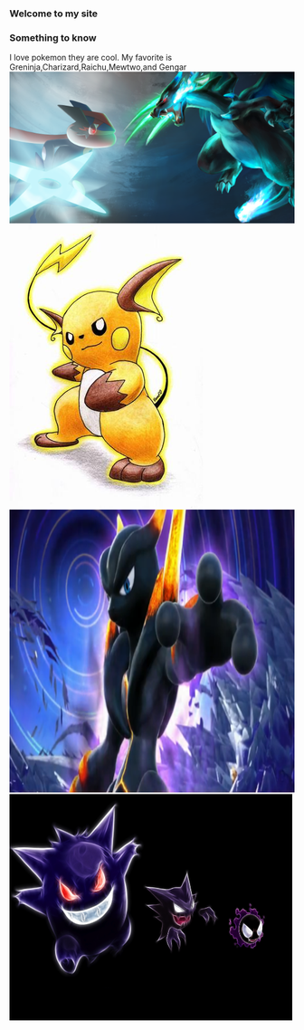 ### Welcome to my site
### Something to know
I love pokemon they are cool. My favorite is Greninja,Charizard,Raichu,Mewtwo,and Gengar
<img src="733114.png"/>
<img src="Raichu-pokemon-21626756-342-500.jpg"/>
<img src="pokken-darkmewtwo-750.png" height="500" width="600"/>
<img src="gengar-haunter-gastly-pokemon.jpg" height="400" width="500"/>
 











